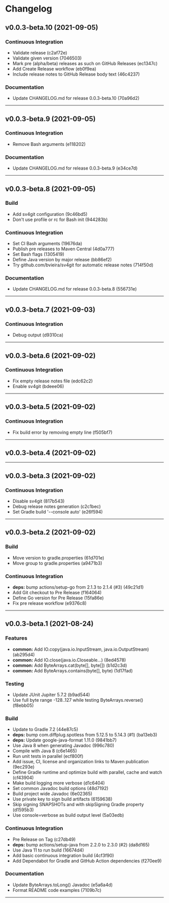 # Changelog

## v0.0.3-beta.10 (2021-09-05)

### Continuous Integration

- Validate release (c2af72e)
- Validate given version (7046503)
- Mark pre (alpha/beta) releases as such on GitHub Releases (ec1347c)
- Add Create Release workflow (eb0f9ea)
- Include release notes to GitHub Release body text (46c4237)

### Documentation

- Update CHANGELOG.md for release 0.0.3-beta.10 (70a96d2)

---

## v0.0.3-beta.9 (2021-09-05)

### Continuous Integration

- Remove Bash arguments (e118202)

### Documentation

- Update CHANGELOG.md for release 0.0.3-beta.9 (e34ce7d)

---

## v0.0.3-beta.8 (2021-09-05)

### Build

- Add sv4git configuration (9c46bd5)
- Don't use profile or rc for Bash init (944283b)

### Continuous Integration

- Set CI Bash arguments (19676da)
- Publish pre releases to Maven Central (4d0a777)
- Set Bash flags (1305419)
- Define Java version by major release (bb86ef2)
- Try github.com/bvieira/sv4git for automatic release notes (714f50d)

### Documentation

- Update CHANGELOG.md for release 0.0.3-beta.8 (556731e)

---

## v0.0.3-beta.7 (2021-09-03)

### Continuous Integration

- Debug output (d9310ca)

---

## v0.0.3-beta.6 (2021-09-02)

### Continuous Integration

- Fix empty release notes file (edc62c2)
- Enable sv4git (bdeee06)

---

## v0.0.3-beta.5 (2021-09-02)

### Continuous Integration

- Fix build error by removing empty line (f505bf7)

---

## v0.0.3-beta.4 (2021-09-02)

---

## v0.0.3-beta.3 (2021-09-02)

### Continuous Integration

- Disable sv4git (817b543)
- Debug release notes generation (c2c1bec)
- Set Gradle build '--console auto' (e26f594)

---

## v0.0.3-beta.2 (2021-09-02)

### Build

- Move version to gradle.properties (61d701e)
- Move group to gradle.properties (a9471b3)

### Continuous Integration

- **deps:** bump actions/setup-go from 2.1.3 to 2.1.4 (#3) (49c21d1)
- Add Git checkout to Pre Release (f164064)
- Define Go version for Pre Release (15fa86e)
- Fix pre release workflow (e9376c8)

---

## v0.0.3-beta.1 (2021-08-24)

### Features

- **common:** Add IO.copy(java.io.InputStream, java.io.OutputStream) (ab295d4)
- **common:** Add IO.close(java.io.Closeable...) (8ed4578)
- **common:** Add ByteArrays.cat(byte[], byte[]) (b1d2c3d)
- **common:** Add ByteArrays.contains(byte[], byte) (1d17fad)

### Testing

- Update JUnit Jupiter 5.7.2 (b9ad544)
- Use full byte range -128..127 while testing ByteArrays.reverse() (f8ebb05)

### Build

- Update to Gradle 7.2 (44e87c5)
- **deps:** bump com.diffplug.spotless from 5.12.5 to 5.14.3 (#1) (ba13eb3)
- **deps:** Update google-java-format 1.11.0 (9841bb7)
- Use Java 8 when generating Javadoc (996c780)
- Compile with Java 8 (c6e1465)
- Run unit tests in parallel (ecf800f)
- Add issue, CI, license and organization links to Maven publication (9ec293e)
- Define Gradle runtime and optimize build with parallel, cache and watch (cf43904)
- Make build logging more verbose (d1c6404)
- Set common Javadoc build options (48d7192)
- Build project wide Javadoc (6e02365)
- Use private key to sign build artifacts (6159638)
- Skip signing SNAPSHOTs and with skipSigning Gradle property (d1595b3)
- Use console=verbose as build output level (5a03edb)

### Continuous Integration

- Pre Release on Tag (c27db49)
- **deps:** bump actions/setup-java from 2.2.0 to 2.3.0 (#2) (da8d165)
- Use Java 11 to run build (16674d4)
- Add basic continuous integration build (4cf3f90)
- Add Dependabot for Gradle and GitHub Action dependencies (f270ee9)

### Documentation

- Update ByteArrays.toLong() Javadoc (e5a6a4d)
- Format README code examples (7109b7c)

---

